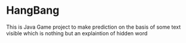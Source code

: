 # HangBang

This is Java Game project to make prediction on the basis of some text visible which is nothing but an explaintion of hidden word
